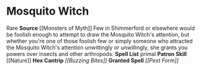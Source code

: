 ﻿---
id: '10'
name: Mosquito Witch
rarity: Rare
skill:
- '[[DATABASE/skill/Nature|Nature]]'
source: '[[DATABASE/source/Monsters of Myth|Monsters of Myth]]'
tradition:
- Primal
trait:
- '[[DATABASE/trait/Rare|Rare]]'
type: Witch Patron Theme

---
# Mosquito Witch

<span class="trait-rare item-trait">Rare</span>
**Source** [[Monsters of Myth]]
Few in Shimmerford or elsewhere would be foolish enough to attempt to draw the Mosquito Witch's attention, but whether you're one of those foolish few or simply someone who attracted the Mosquito Witch's attention unwittingly or unwillingly, she grants you powers over insects and other arthropods.
**Spell List** primal
**Patron Skill** [[Nature]]
**Hex Cantrip** _[[Buzzing Bites]]_
**Granted Spell** _[[Pest Form]]_